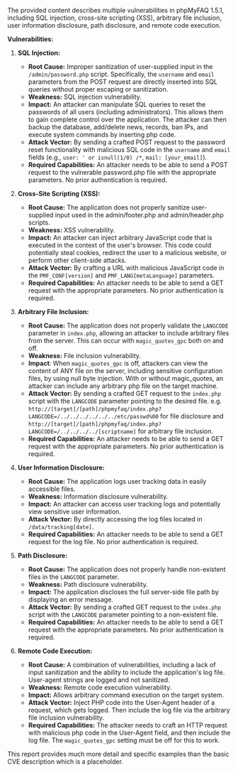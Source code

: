The provided content describes multiple vulnerabilities in phpMyFAQ 1.5.1, including SQL injection, cross-site scripting (XSS), arbitrary file inclusion, user information disclosure, path disclosure, and remote code execution.

**Vulnerabilities:**

1.  **SQL Injection:**
    *   **Root Cause:** Improper sanitization of user-supplied input in the `/admin/password.php` script. Specifically, the `username` and `email` parameters from the POST request are directly inserted into SQL queries without proper escaping or sanitization.
    *   **Weakness:** SQL injection vulnerability.
    *   **Impact:** An attacker can manipulate SQL queries to reset the passwords of all users (including administrators). This allows them to gain complete control over the application. The attacker can then backup the database, add/delete news, records, ban IPs, and execute system commands by inserting php code.
    *   **Attack Vector:** By sending a crafted POST request to the password reset functionality with malicious SQL code in the `username` and `email` fields (e.g., `user: ' or isnull(1/0) /*`, `mail: [your_email]`).
    *  **Required Capabilities:**  An attacker needs to be able to send a POST request to the vulnerable password.php file with the appropriate parameters. No prior authentication is required.

2.  **Cross-Site Scripting (XSS):**
    *   **Root Cause:** The application does not properly sanitize user-supplied input used in the admin/footer.php and admin/header.php scripts.
    *   **Weakness:** XSS vulnerability.
    *   **Impact:** An attacker can inject arbitrary JavaScript code that is executed in the context of the user's browser. This code could potentially steal cookies, redirect the user to a malicious website, or perform other client-side attacks.
    *   **Attack Vector:** By crafting a URL with malicious JavaScript code in the `PMF_CONF[version]` and `PMF_LANG[metaLanguage]` parameters.
    *  **Required Capabilities:**  An attacker needs to be able to send a GET request with the appropriate parameters. No prior authentication is required.

3.  **Arbitrary File Inclusion:**
    *   **Root Cause:** The application does not properly validate the `LANGCODE` parameter in `index.php`, allowing an attacker to include arbitrary files from the server. This can occur with `magic_quotes_gpc` both on and off.
    *   **Weakness:** File inclusion vulnerability.
     *  **Impact**: When `magic_quotes_gpc` is off, attackers can view the content of ANY file on the server, including sensitive configuration files, by using null byte injection. With or without magic_quotes, an attacker can include any arbitrary php file on the target machine.
    *   **Attack Vector:** By sending a crafted GET request to the `index.php` script with the `LANGCODE` parameter pointing to the desired file. e.g.  `http://[target]/[path]/phpmyfaq/index.php?LANGCODE=/../../../../../../etc/passwd%00` for file disclosure and `http://[target]/[path]/phpmyfaq/index.php?LANGCODE=/../../../../[scriptname]` for arbitrary file inclusion.
    *  **Required Capabilities:**  An attacker needs to be able to send a GET request with the appropriate parameters. No prior authentication is required.

4.  **User Information Disclosure:**
    *   **Root Cause:** The application logs user tracking data in easily accessible files.
    *   **Weakness:** Information disclosure vulnerability.
    *   **Impact:** An attacker can access user tracking logs and potentially view sensitive user information.
    *   **Attack Vector:** By directly accessing the log files located in `/data/tracking[date]`.
    *   **Required Capabilities:**  An attacker needs to be able to send a GET request for the log file. No prior authentication is required.

5.  **Path Disclosure:**
    *   **Root Cause:**  The application does not properly handle non-existent files in the `LANGCODE` parameter.
    *   **Weakness:** Path disclosure vulnerability.
    *  **Impact:** The application discloses the full server-side file path by displaying an error message.
    *   **Attack Vector:**  By sending a crafted GET request to the `index.php` script with the `LANGCODE` parameter pointing to a non-existent file.
    *   **Required Capabilities:**  An attacker needs to be able to send a GET request with the appropriate parameters. No prior authentication is required.

6. **Remote Code Execution:**
    *  **Root Cause:** A combination of vulnerabilities, including a lack of input sanitization and the ability to include the application's log file. User-agent strings are logged and not sanitized.
    *   **Weakness:** Remote code execution vulnerability.
    *  **Impact:** Allows arbitrary command execution on the target system.
    *   **Attack Vector:** Inject PHP code into the User-Agent header of a request, which gets logged. Then include the log file via the arbitrary file inclusion vulnerability.
    *   **Required Capabilities:** The attacker needs to craft an HTTP request with malicious php code in the User-Agent field, and then include the log file. The `magic_quotes_gpc` setting must be off for this to work.

This report provides much more detail and specific examples than the basic CVE description which is a placeholder.
